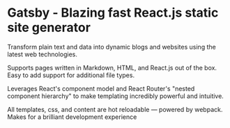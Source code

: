 # Gatsby - Blazing fast React.js static site generator


Transform plain text and data into dynamic blogs and websites using the latest web technologies.

Supports pages written in Markdown, HTML, and React.js out of the box. Easy to add support for additional file types.

Leverages React's component model and React Router's "nested component hierarchy" to make templating incredibly powerful and intuitive.

All templates, css, and content are hot reloadable — powered by webpack. Makes for a brilliant development experience

